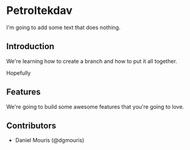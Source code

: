# Petroltekdav

I'm going to add some text that does nothing.

## Introduction
We're learning how to create a branch and how to put it all together.

Hopefully

## Features
We're going to build some awesome features that you're going to love.

## Contributors
- Daniel Mouris (@dgmouris)


